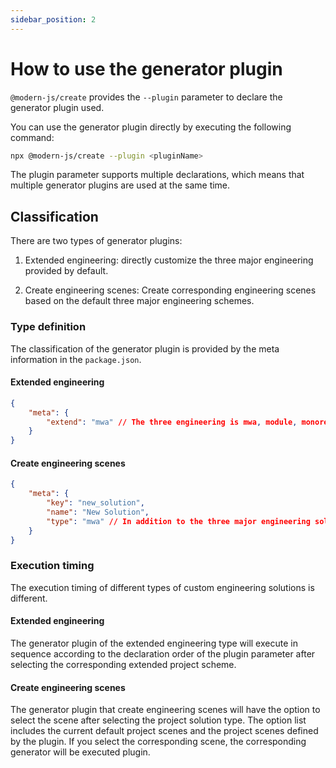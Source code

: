 ```yaml
---
sidebar_position: 2
---
```


# How to use the generator plugin

`@modern-js/create` provides the `--plugin` parameter to declare the generator plugin used.

You can use the generator plugin directly by executing the following command:

```bash
npx @modern-js/create --plugin <pluginName>
```

The plugin parameter supports multiple declarations, which means that multiple generator plugins are used at the same time.

## Classification

There are two types of generator plugins:

1. Extended engineering: directly customize the three major engineering provided by default.

2. Create engineering scenes: Create corresponding engineering scenes based on the default three major engineering schemes.

### Type definition

The classification of the generator plugin is provided by the meta information in the `package.json`.

#### Extended engineering

```json
{
    "meta": {
        "extend": "mwa" // The three engineering is mwa, module, monorepo
    }
}
```

#### Create engineering scenes

```json
{
    "meta": {
        "key": "new_solution",
        "name": "New Solution",
        "type": "mwa" // In addition to the three major engineering solutions, the type here also supports the customize (custom) type
    }
}
```

### Execution timing

The execution timing of different types of custom engineering solutions is different.

#### Extended engineering

The generator plugin of the extended engineering type will execute in sequence according to the declaration order of the plugin parameter after selecting the corresponding extended project scheme.

#### Create engineering scenes

The generator plugin that create engineering scenes will have the option to select the scene after selecting the project solution type. The option list includes the current default project scenes and the project scenes defined by the plugin. If you select the corresponding scene, the corresponding generator will be executed plugin.
